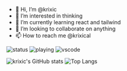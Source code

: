 - 👋 Hi, I’m @krixic
- 👀 I’m interested in thinking
- 🌱 I’m currently learning react and tailwind
- 💞️ I’m looking to collaborate on anything
- 📫 How to reach me @krixical

![status](https://dev.discordprofiles.me/badge/status/366945615059484684?simple=true)
![playing](https://dev.discordprofiles.me/badge/playing/366945615059484684)
![vscode](https://dev.discordprofiles.me/badge/vscode/366945615059484684)

<!---
krixic/krixic is a ✨ special ✨ repository because its `README.md` (this file) appears on your GitHub profile.
You can click the Preview link to take a look at your changes.
--->

![krixic's GitHub stats](https://github-readme-stats.vercel.app/api?username=krixic&theme=dark)
![Top Langs](https://github-readme-stats.vercel.app/api/top-langs/?username=krixic&theme=dark)

